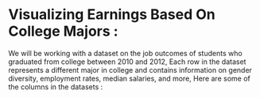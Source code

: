 # Visualizing Earnings Based On College Majors :

We will be working with a dataset on the job outcomes of students who graduated from college between 2010 and 2012, Each row in the dataset represents a different major in college and contains information on gender diversity, employment rates, median salaries, and more, Here are some of the columns in the datasets :
